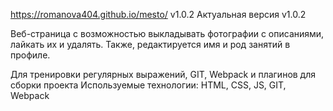 https://romanova404.github.io/mesto/ v1.0.2
Актуальная версия v1.0.2

Веб-страница с возможностью выкладывать фотографии с описаниями, лайкать их и удалять. Также, редактируется имя и род занятий в профиле.

Для тренировки регулярных выражений, GIT, Webpack и плагинов для сборки проекта
Используемые технологии: HTML, CSS, JS, GIT, Webpack